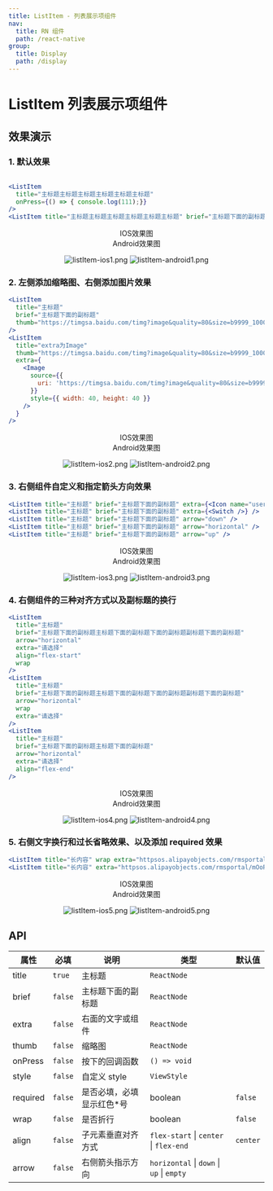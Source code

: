 ```yaml
---
title: ListItem - 列表展示项组件
nav:
  title: RN 组件
  path: /react-native
group:
  title: Display
  path: /display
---
```


# ListItem 列表展示项组件

## 效果演示

### 1. 默认效果

```jsx | pure

<ListItem
  title="主标题主标题主标题主标题主标题主标题"
  onPress={() => { console.log(111);}}
/>
<ListItem title="主标题主标题主标题主标题主标题主标题" brief="主标题下面的副标题主标题下面的副标题" />

```

<center>
  <div style={{ display: 'flex', width: 750 }}>
    <div style={{ width: 375 }}>IOS效果图</div>
    <div style={{ width: 375 }}>Android效果图</div>
  </div>
</center>
<center>
  <figure>
    <img
      alt="listItem-ios1.png"
      src="https://td-dev-public.oss-cn-hangzhou.aliyuncs.com/maoyes-app/1607588623849055290.png"
      style={{ width: 375, marginRight: 10, border: "1px solid #ddd" }}
    />
    <img
      alt="listItem-android1.png"
      src="https://td-dev-public.oss-cn-hangzhou.aliyuncs.com/maoyes-app/1607590125471812861.png"
      style={{ width: 375, border: "1px solid #ddd" }}
    />
  </figure>
</center>

### 2. 左侧添加缩略图、右侧添加图片效果

```jsx | pure
<ListItem
  title="主标题"
  brief="主标题下面的副标题"
  thumb="https://timgsa.baidu.com/timg?image&quality=80&size=b9999_10000&sec=1606285430559&di=c907f729d36be1a5d18b0a05fd2ac86a&imgtype=0&src=http%3A%2F%2Fc-ssl.duitang.com%2Fuploads%2Fitem%2F201902%2F13%2F20190213001818_qzcmb.thumb.400_0.png"
/>
<ListItem
  title="extra为Image"
  thumb="https://timgsa.baidu.com/timg?image&quality=80&size=b9999_10000&sec=1606285430559&di=c907f729d36be1a5d18b0a05fd2ac86a&imgtype=0&src=http%3A%2F%2Fc-ssl.duitang.com%2Fuploads%2Fitem%2F201902%2F13%2F20190213001818_qzcmb.thumb.400_0.png"
  extra={
    <Image
      source={{
        uri: 'https://timgsa.baidu.com/timg?image&quality=80&size=b9999_10000&sec=1606285430559&di=c907f729d36be1a5d18b0a05fd2ac86a&imgtype=0&src=http%3A%2F%2Fc-ssl.duitang.com%2Fuploads%2Fitem%2F201902%2F13%2F20190213001818_qzcmb.thumb.400_0.png',
      }}
      style={{ width: 40, height: 40 }}
    />
  }
/>
```

<center>
  <div style={{ display: 'flex', width: 750 }}>
    <div style={{ width: 375 }}>IOS效果图</div>
    <div style={{ width: 375 }}>Android效果图</div>
  </div>
</center>
<center>
  <figure>
    <img
      alt="listItem-ios2.png"
      src="https://td-dev-public.oss-cn-hangzhou.aliyuncs.com/maoyes-app/1607589469700710282.png"
      style={{ width: 375, marginRight: 10, border: "1px solid #ddd" }}
    />
    <img
      alt="listItem-android2.png"
      src="https://td-dev-public.oss-cn-hangzhou.aliyuncs.com/maoyes-app/1607590151837027172.png"
      style={{ width: 375, border: "1px solid #ddd" }}
    />
  </figure>
</center>

### 3. 右侧组件自定义和指定箭头方向效果

```jsx | pure
<ListItem title="主标题" brief="主标题下面的副标题" extra={<Icon name="user" />} />
<ListItem title="主标题" brief="主标题下面的副标题" extra={<Switch />} />
<ListItem title="主标题" brief="主标题下面的副标题" arrow="down" />
<ListItem title="主标题" brief="主标题下面的副标题" arrow="horizontal" />
<ListItem title="主标题" brief="主标题下面的副标题" arrow="up" />
```

<center>
  <div style={{ display: 'flex', width: 750 }}>
    <div style={{ width: 375 }}>IOS效果图</div>
    <div style={{ width: 375 }}>Android效果图</div>
  </div>
</center>
<center>
  <figure>
    <img
      alt="listItem-ios3.png"
      src="https://td-dev-public.oss-cn-hangzhou.aliyuncs.com/maoyes-app/1607589526883025441.png"
      style={{ width: 375, marginRight: 10, border: "1px solid #ddd" }}
    />
    <img
      alt="listItem-android3.png"
      src="https://td-dev-public.oss-cn-hangzhou.aliyuncs.com/maoyes-app/1607590159218416005.png"
      style={{ width: 375, border: "1px solid #ddd" }}
    />
  </figure>
</center>

### 4. 右侧组件的三种对齐方式以及副标题的换行

```jsx | pure
<ListItem
  title="主标题"
  brief="主标题下面的副标题主标题下面的副标题下面的副标题副标题下面的副标题"
  arrow="horizontal"
  extra="请选择"
  align="flex-start"
  wrap
/>
<ListItem
  title="主标题"
  brief="主标题下面的副标题主标题下面的副标题下面的副标题副标题下面的副标题"
  arrow="horizontal"
  wrap
  extra="请选择"
/>
<ListItem
  title="主标题"
  brief="主标题下面的副标题主标题下面的副标题"
  arrow="horizontal"
  extra="请选择"
  align="flex-end"
/>
```

<center>
  <div style={{ display: 'flex', width: 750 }}>
    <div style={{ width: 375 }}>IOS效果图</div>
    <div style={{ width: 375 }}>Android效果图</div>
  </div>
</center>
<center>
  <figure>
    <img
      alt="listItem-ios4.png"
      src="https://td-dev-public.oss-cn-hangzhou.aliyuncs.com/maoyes-app/1607589557023127738.png"
      style={{ width: 375, marginRight: 10, border: "1px solid #ddd" }}
    />
    <img
      alt="listItem-android4.png"
      src="https://td-dev-public.oss-cn-hangzhou.aliyuncs.com/maoyes-app/1607590165125136526.png"
      style={{ width: 375, border: "1px solid #ddd" }}
    />
  </figure>
</center>

### 5. 右侧文字换行和过长省略效果、以及添加 required 效果

```jsx | pure
<ListItem title="长内容" wrap extra="httpsos.alipayobjects.com/rmsportal/mOoPurdIfmcuqtr.png" required />
<ListItem title="长内容" extra="httpsos.alipayobjects.com/rmsportal/mOoPurdIfmcuqtr.png" arrow="horizontal" />
```

<center>
  <div style={{ display: 'flex', width: 750 }}>
    <div style={{ width: 375 }}>IOS效果图</div>
    <div style={{ width: 375 }}>Android效果图</div>
  </div>
</center>
<center>
  <figure>
    <img
      alt="listItem-ios5.png"
      src="https://td-dev-public.oss-cn-hangzhou.aliyuncs.com/maoyes-app/1607589586181106551.png"
      style={{ width: 375, marginRight: 10, border: "1px solid #ddd" }}
    />
    <img
      alt="listItem-android5.png"
      src="https://td-dev-public.oss-cn-hangzhou.aliyuncs.com/maoyes-app/1607590171236286631.png"
      style={{ width: 375, border: "1px solid #ddd" }}
    />
  </figure>
</center>

## API

| 属性     | 必填    | 说明                       | 类型                                      | 默认值   |
| -------- | ------- | -------------------------- | ----------------------------------------- | -------- |
| title    | `true`  | 主标题                     | `ReactNode`                               |          |
| brief    | `false` | 主标题下面的副标题         | `ReactNode`                               |          |
| extra    | `false` | 右面的文字或组件           | `ReactNode`                               |          |
| thumb    | `false` | 缩略图                     | `ReactNode`                               |          |
| onPress  | `false` | 按下的回调函数             | `() => void`                              |          |
| style    | `false` | 自定义 style               | `ViewStyle`                               |          |
| required | `false` | 是否必填，必填显示红色\*号 | boolean                                   | `false`  |
| wrap     | `false` | 是否折行                   | boolean                                   | `false`  |
| align    | `false` | 子元素垂直对齐方式         | `flex-start` \| `center` \| `flex-end`    | `center` |
| arrow    | `false` | 右侧箭头指示方向           | `horizontal` \| `down` \| `up` \| `empty` |          |
